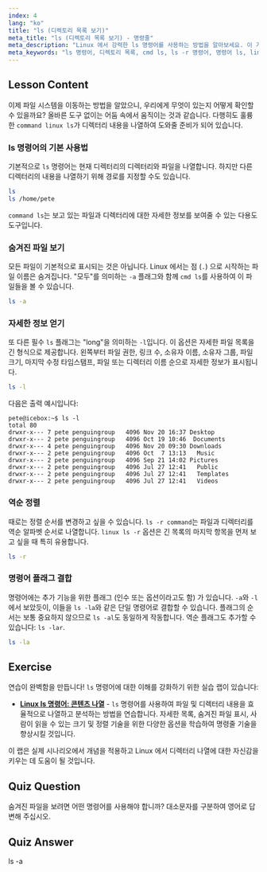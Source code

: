 ```yaml
---
index: 4
lang: "ko"
title: "ls (디렉토리 목록 보기)"
meta_title: "ls (디렉토리 목록 보기) - 명령줄"
meta_description: "Linux 에서 강력한 ls 명령어를 사용하는 방법을 알아보세요. 이 가이드는 디렉토리 내용을 나열하는 방법, ls -a 로 숨김 파일 보기, ls -l 로 상세 목록 보기, ls -r 명령어로 역순 정렬하는 방법을 다룹니다. cmd ls 를 마스터하기 위한 완벽한 학습 자료입니다."
meta_keywords: "ls 명령어, 디렉토리 목록, cmd ls, ls -r 명령어, 명령어 ls, linux ls -r, 리눅스 명령어 ls, 숨김 파일, 리눅스 명령어, 초보 리눅스"
---
```


## Lesson Content

이제 파일 시스템을 이동하는 방법을 알았으니, 우리에게 무엇이 있는지 어떻게 확인할 수 있을까요? 올바른 도구 없이는 어둠 속에서 움직이는 것과 같습니다. 다행히도 훌륭한 `command linux ls`가 디렉터리 내용을 나열하여 도와줄 준비가 되어 있습니다.

### ls 명령어의 기본 사용법

기본적으로 `ls` 명령어는 현재 디렉터리의 디렉터리와 파일을 나열합니다. 하지만 다른 디렉터리의 내용을 나열하기 위해 경로를 지정할 수도 있습니다.

```bash
ls
ls /home/pete
```

`command ls`는 보고 있는 파일과 디렉터리에 대한 자세한 정보를 보여줄 수 있는 다용도 도구입니다.

### 숨겨진 파일 보기

모든 파일이 기본적으로 표시되는 것은 아닙니다. Linux 에서는 점 (`.`) 으로 시작하는 파일 이름은 숨겨집니다. "모두"를 의미하는 `-a` 플래그와 함께 `cmd ls`를 사용하여 이 파일들을 볼 수 있습니다.

```bash
ls -a
```

### 자세한 정보 얻기

또 다른 필수 `ls` 플래그는 "long"을 의미하는 `-l`입니다. 이 옵션은 자세한 파일 목록을 긴 형식으로 제공합니다. 왼쪽부터 파일 권한, 링크 수, 소유자 이름, 소유자 그룹, 파일 크기, 마지막 수정 타임스탬프, 파일 또는 디렉터리 이름 순으로 자세한 정보가 표시됩니다.

```bash
ls -l
```

다음은 출력 예시입니다:

```plaintext
pete@icebox:~$ ls -l
total 80
drwxr-x--- 7 pete penguingroup   4096 Nov 20 16:37 Desktop
drwxr-x--- 2 pete penguingroup   4096 Oct 19 10:46  Documents
drwxr-x--- 4 pete penguingroup   4096 Nov 20 09:30 Downloads
drwxr-x--- 2 pete penguingroup   4096 Oct  7 13:13   Music
drwxr-x--- 2 pete penguingroup   4096 Sep 21 14:02 Pictures
drwxr-x--- 2 pete penguingroup   4096 Jul 27 12:41   Public
drwxr-x--- 2 pete penguingroup   4096 Jul 27 12:41   Templates
drwxr-x--- 2 pete penguingroup   4096 Jul 27 12:41   Videos
```

### 역순 정렬

때로는 정렬 순서를 변경하고 싶을 수 있습니다. `ls -r command`는 파일과 디렉터리를 역순 알파벳 순서로 나열합니다. `linux ls -r` 옵션은 긴 목록의 마지막 항목을 먼저 보고 싶을 때 특히 유용합니다.

```bash
ls -r
```

### 명령어 플래그 결합

명령어에는 추가 기능을 위한 플래그 (인수 또는 옵션이라고도 함) 가 있습니다. `-a`와 `-l`에서 보았듯이, 이들을 `ls -la`와 같은 단일 명령어로 결합할 수 있습니다. 플래그의 순서는 보통 중요하지 않으므로 `ls -al`도 동일하게 작동합니다. 역순 플래그도 추가할 수 있습니다: `ls -lar`.

```bash
ls -la
```

## Exercise

연습이 완벽함을 만듭니다! `ls` 명령어에 대한 이해를 강화하기 위한 실습 랩이 있습니다:

- **[Linux ls 명령어: 콘텐츠 나열](https://labex.io/ko/labs/linux-linux-ls-command-content-listing-219205)** - `ls` 명령어를 사용하여 파일 및 디렉터리 내용을 효율적으로 나열하고 분석하는 방법을 연습합니다. 자세한 목록, 숨겨진 파일 표시, 사람이 읽을 수 있는 크기 및 정렬 기술을 위한 다양한 옵션을 학습하여 명령줄 기술을 향상시킬 것입니다.

이 랩은 실제 시나리오에서 개념을 적용하고 Linux 에서 디렉터리 나열에 대한 자신감을 키우는 데 도움이 될 것입니다.

## Quiz Question

숨겨진 파일을 보려면 어떤 명령어를 사용해야 합니까? 대소문자를 구분하여 영어로 답변해 주십시오.

## Quiz Answer

ls -a
